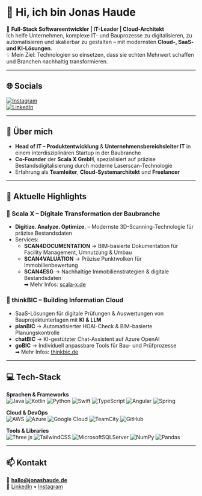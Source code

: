 # 👋 Hi, ich bin Jonas Haude

🚀 **Full-Stack Softwareentwickler | IT-Leader | Cloud-Architekt**  
Ich helfe Unternehmen, komplexe IT- und Bauprozesse zu digitalisieren, zu automatisieren und skalierbar zu gestalten – mit modernsten **Cloud-, SaaS- und KI-Lösungen**.  
💡 Mein Ziel: Technologien so einsetzen, dass sie echten Mehrwert schaffen und Branchen nachhaltig transformieren.

---

## 🌐 Socials
[![Instagram](https://img.shields.io/badge/Instagram-%23E4405F.svg?logo=Instagram&logoColor=white)](https://instagram.com/jonashaude)  
[![LinkedIn](https://img.shields.io/badge/LinkedIn-%230077B5.svg?logo=linkedin&logoColor=white)](https://linkedin.com/in/jonashaude)

---

## 💼 Über mich
- **Head of IT – Produktentwicklung** & **Unternehmensbereichsleiter IT** in einem interdisziplinären Startup in der Baubranche
- **Co-Founder** der **Scala X GmbH**, spezialisiert auf präzise Bestandsdigitalisierung durch moderne Laserscan-Technologie  
- Erfahrung als **Teamleiter**, **Cloud-Systemarchitekt** und **Freelancer**

---

## 🚀 Aktuelle Highlights

### 🔹 Scala X – Digitale Transformation der Baubranche
- **Digitize. Analyze. Optimize.** – Modernste 3D-Scanning-Technologie für präzise Bestandsdaten  
- Services:
  - **SCAN4DOCUMENTATION** → BIM-basierte Dokumentation für Facility Management, Umnutzung & Umbau  
  - **SCAN4VALUATION** → Präzise Punktwolken für Immobilienbewertung  
  - **SCAN4ESG** → Nachhaltige Immobilienstrategien & digitale Bestandsdaten  
➡ Mehr Infos: [scala-x.de](https://scala-x.de)

### 🔹 thinkBIC – Building Information Cloud
- SaaS-Lösungen für digitale Prüfungen & Auswertungen von Bauprojektunterlagen mit **KI & LLM**  
- **planBIC** → Automatisierter HOAI-Check & BIM-basierte Planungskontrolle  
- **chatBIC** → KI-gestützter Chat-Assistent auf Azure OpenAI  
- **goBIC** → Individuell anpassbare Tools für Bau- und Prüfprozesse  
➡ Mehr Infos: [thinkbic.de](https://thinkbic.de)

---

## 💻 Tech-Stack

**Sprachen & Frameworks**  
![Java](https://img.shields.io/badge/java-%23ED8B00.svg?style=for-the-badge&logo=openjdk&logoColor=white) 
![Kotlin](https://img.shields.io/badge/kotlin-%237F52FF.svg?style=for-the-badge&logo=kotlin&logoColor=white) 
![Python](https://img.shields.io/badge/python-3670A0?style=for-the-badge&logo=python&logoColor=ffdd54) 
![Swift](https://img.shields.io/badge/swift-F54A2A?style=for-the-badge&logo=swift&logoColor=white) 
![TypeScript](https://img.shields.io/badge/typescript-%23007ACC.svg?style=for-the-badge&logo=typescript&logoColor=white) 
![Angular](https://img.shields.io/badge/angular-%23DD0031.svg?style=for-the-badge&logo=angular&logoColor=white) 
![Spring](https://img.shields.io/badge/spring-%236DB33F.svg?style=for-the-badge&logo=spring&logoColor=white)

**Cloud & DevOps**  
![AWS](https://img.shields.io/badge/AWS-%23FF9900.svg?style=for-the-badge&logo=amazon-aws&logoColor=white) 
![Azure](https://img.shields.io/badge/azure-%230072C6.svg?style=for-the-badge&logo=microsoftazure&logoColor=white) 
![Google Cloud](https://img.shields.io/badge/GoogleCloud-%234285F4.svg?style=for-the-badge&logo=google-cloud&logoColor=white) 
![TeamCity](https://img.shields.io/badge/teamcity-000000.svg?style=for-the-badge&logo=teamcity&logoColor=white) 
![GitHub](https://img.shields.io/badge/github-%23121011.svg?style=for-the-badge&logo=github&logoColor=white)

**Tools & Libraries**  
![Three js](https://img.shields.io/badge/threejs-black?style=for-the-badge&logo=three.js&logoColor=white) 
![TailwindCSS](https://img.shields.io/badge/tailwindcss-%2338B2AC.svg?style=for-the-badge&logo=tailwind-css&logoColor=white) 
![MicrosoftSQLServer](https://img.shields.io/badge/Microsoft%20SQL%20Server-CC2927?style=for-the-badge&logo=microsoft%20sql%20server&logoColor=white) 
![NumPy](https://img.shields.io/badge/numpy-%23013243.svg?style=for-the-badge&logo=numpy&logoColor=white) 
![Pandas](https://img.shields.io/badge/pandas-%23150458.svg?style=for-the-badge&logo=pandas&logoColor=white)

---

## 📫 Kontakt
📧 **hallo@jonashaude.de**  
💼 [LinkedIn](https://linkedin.com/in/jonashaude) • [Instagram](https://instagram.com/jonashaude)
